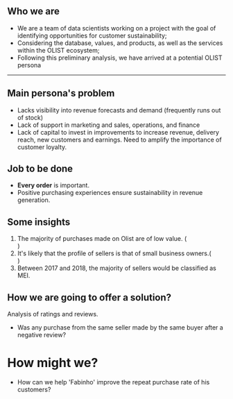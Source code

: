 ## Who we are
- We are a team of data scientists working on a project with the goal of identifying opportunities for customer sustainability;
- Considering the database, values, and products, as well as the services within the OLIST ecosystem;
- Following this preliminary analysis, we have arrived at a potential OLIST persona
  
---

## Main persona's problem
- Lacks visibility into revenue forecasts and demand (frequently runs out of stock)
- Lack of support in marketing and sales, operations, and finance
- Lack of capital to invest in improvements to increase revenue, delivery reach, new customers and earnings. Need to amplify the importance of customer loyalty.

## Job to be done
- **Every order** is important.
- Positive purchasing experiences ensure sustainability in revenue generation.

## Some insights
1. The majority of purchases made on Olist are of low value. (<br>)
2. It's likely that the profile of sellers is that of small business owners.(<br>)
3. Between 2017 and 2018, the majority of sellers would be classified as MEI.

## How we are going to offer a solution?
Analysis of ratings and reviews. 

- Was any purchase from the same seller made by the same buyer after a negative review?

# How might we?
- How can we help 'Fabinho' improve the repeat purchase rate of his customers?
